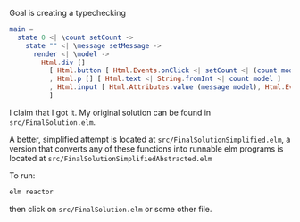 Goal is creating a typechecking
```elm
main =
  state 0 <| \count setCount ->
    state "" <| \message setMessage ->
      render <| \model ->
        Html.div []
          [ Html.button [ Html.Events.onClick <| setCount <| (count model) + 1 ] [ Html.text "+" ]
          , Html.p [] [ Html.text <| String.fromInt <| count model ]
          , Html.input [ Html.Attributes.value (message model), Html.Events.onInput setMessage ] []
          ]
```

I claim that I got it.
My original solution can be found in `src/FinalSolution.elm`.

A better, simplified attempt is located at `src/FinalSolutionSimplified.elm`,
a version that converts any of these functions into runnable elm programs is located at `src/FinalSolutionSimplifiedAbstracted.elm`

To run:
```bash
elm reactor
```
then click on `src/FinalSolution.elm` or some other file.
